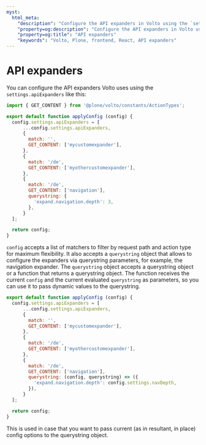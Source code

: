 ```yaml
---
myst:
  html_meta:
    "description": "Configure the API expanders in Volto using the `settings.apiExpanders`"
    "property=og:description": "Configure the API expanders in Volto using the `settings.apiExpanders`"
    "property=og:title": "API expanders"
    "keywords": "Volto, Plone, frontend, React, API expanders"
---
```


# API expanders

You can configure the API expanders Volto uses using the `settings.apiExpanders` like this:

```jsx
import { GET_CONTENT } from '@plone/volto/constants/ActionTypes';

export default function applyConfig (config) {
  config.settings.apiExpanders = [
      ...config.settings.apiExpanders,
      {
        match: '',
        GET_CONTENT: ['mycustomexpander'],
      },
      {
        match: '/de',
        GET_CONTENT: ['myothercustomexpander'],
      },
      {
        match: '/de',
        GET_CONTENT: ['navigation'],
        querystring: {
          'expand.navigation.depth': 3,
        },
      }
  ];

  return config;
}
```

`config` accepts a list of matchers to filter by request path and action type for maximum flexibility.
It also accepts a `querystring` object that allows to configure the expanders via querystring parameters, for example, the navigation expander.
The `querystring` object accepts a querystring object or a function that returns a querystring object.
The function receives the current `config` and the current evaluated `querystring` as parameters, so you can use it to pass dynamic values to the querystring.

```js
export default function applyConfig (config) {
  config.settings.apiExpanders = [
      ...config.settings.apiExpanders,
      {
        match: '',
        GET_CONTENT: ['mycustomexpander'],
      },
      {
        match: '/de',
        GET_CONTENT: ['myothercustomexpander'],
      },
      {
        match: '/de',
        GET_CONTENT: ['navigation'],
        querystring: (config, querystring) => ({
          'expand.navigation.depth': config.settings.navDepth,
        }),
      }
  ];

  return config;
}
```

This is used in case that you want to pass current (as in resultant, in place) config options to the querystring object.

